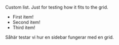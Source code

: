 <div class="toc">
    <p>Custom list. Just for testing how it fits to the grid.</p>
    <ul>
        <li>First item!</li>
        <li>Second item!</li>
        <li>Third item!</li>
    </ul>
    <p>Såhär testar vi hur en sidebar fungerar med en grid.</p>
</div>
